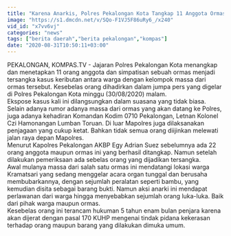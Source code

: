 ```yaml
---
title: "Karena Anarkis, Polres Pekalongan Kota Tangkap 11 Anggota Ormas"
image: "https://s1.dmcdn.net/v/SQo-F1VJ5F86uRy6_/x240"
vid_id: "x7vv6vj"
categories: "news"
tags: ["berita daerah","berita pekalongan","kompas"]
date: "2020-08-31T10:50:11+03:00"
---
```

PEKALONGAN, KOMPAS.TV - Jajaran Polres Pekalongan Kota menangkap dan menetapkan 11 orang anggota dan simpatisan sebuah ormas menjadi tersangka kasus keributan antara warga dengan kelompok massa dari ormas tersebut. Kesebelas orang dihadirkan dalam jumpa pers yang digelar di Polres Pekalongan Kota minggu (30/08/2020) malam.   <br>Ekspose kasus kali ini dilangsungkan dalam suasana yang tidak biasa. Selain adanya rumor adanya massa dari ormas yang akan datang ke Polres, juga adanya kehadiran Komandan Kodim 0710 Pekalongan, Letnan Kolonel Czi Hamonangan Lumban Toruan. Di luar Mapolres juga dilaksanakan penjagaan yang cukup ketat. Bahkan tidak semua orang diijinkan melewati jalan raya depan Mapolres.   <br>Menurut Kapolres Pekalongan AKBP Egy Adrian Suez sebelumnya ada 22 orang anggota maupun ormas ini yang berhasil ditangkap. Namun setelah dilakukan pemeriksaan ada sebelas orang yang dijadikan tersangka.    <br>Awal mulanya massa  dari salah satu ormas ini mendatangi lokasi warga  Kramatsari yang sedang menggelar acara organ tunggal dan berusaha membubarkannya, dengan sejumlah peralatan seperti bambu, yang kemudian disita sebagai barang bukti. Namun aksi anarki ini mendapat perlawanan dari warga  hingga menyebabkan sejumlah orang luka-luka. Baik dari pihak warga maupun ormas.   <br>Kesebelas orang ini terancam hukuman 5 tahun  enam bulan penjara karena akan dijerat dengan pasal 170 KUHP mengenai tindak pidana kekerasan terhadap orang maupun barang yang dilakukan dimuka  umum.   <br>

